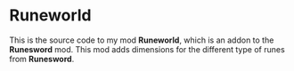 # Runeworld
This is the source code to my mod **Runeworld**, which is an addon to the **Runesword** mod. This mod adds dimensions for the different type of runes from **Runesword**.